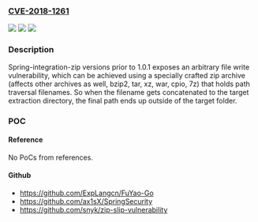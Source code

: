 ### [CVE-2018-1261](https://cve.mitre.org/cgi-bin/cvename.cgi?name=CVE-2018-1261)
![](https://img.shields.io/static/v1?label=Product&message=Spring%20Integration%20Zip&color=blue)
![](https://img.shields.io/static/v1?label=Version&message=n%2Fa&color=blue)
![](https://img.shields.io/static/v1?label=Vulnerability&message=Directory%20Traversal&color=brighgreen)

### Description

Spring-integration-zip versions prior to 1.0.1 exposes an arbitrary file write vulnerability, which can be achieved using a specially crafted zip archive (affects other archives as well, bzip2, tar, xz, war, cpio, 7z) that holds path traversal filenames. So when the filename gets concatenated to the target extraction directory, the final path ends up outside of the target folder.

### POC

#### Reference
No PoCs from references.

#### Github
- https://github.com/ExpLangcn/FuYao-Go
- https://github.com/ax1sX/SpringSecurity
- https://github.com/snyk/zip-slip-vulnerability

